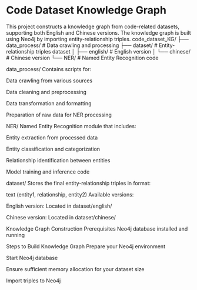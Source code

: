# Code Dataset Knowledge Graph
This project constructs a knowledge graph from code-related datasets, supporting both English and Chinese versions. The knowledge graph is built using Neo4j by importing entity-relationship triples.
code_dataset_KG/
├── data_process/          # Data crawling and processing
├── dataset/              # Entity-relationship triples dataset
│   ├── english/          # English version
│   └── chinese/          # Chinese version
└── NER/                  # Named Entity Recognition code

 data_process/
Contains scripts for:

Data crawling from various sources

Data cleaning and preprocessing

Data transformation and formatting

Preparation of raw data for NER processing

NER/
Named Entity Recognition module that includes:

Entity extraction from processed data

Entity classification and categorization

Relationship identification between entities

Model training and inference code

dataset/
Stores the final entity-relationship triples in format:

text
(entity1, relationship, entity2)
Available versions:

English version: Located in dataset/english/

Chinese version: Located in dataset/chinese/



Knowledge Graph Construction
Prerequisites
Neo4j database installed and running


Steps to Build Knowledge Graph
Prepare your Neo4j environment

Start Neo4j database

Ensure sufficient memory allocation for your dataset size

Import triples to Neo4j
